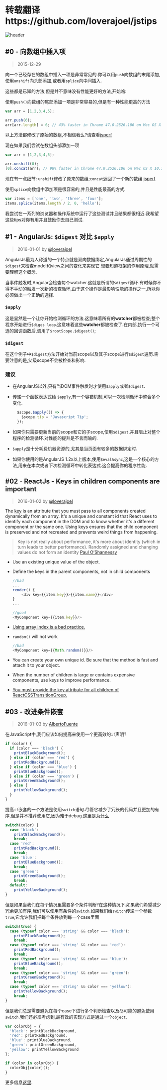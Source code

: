 # 转载翻译https://github.com/loverajoel/jstips 
![header](https://raw.githubusercontent.com/loverajoel/jstips/master/resources/jstips-header-blog.gif)
## #0 - 向数组中插入项
> 2015-12-29

向一个已经存在的数组中插入一项是非常常见的.你可以用`push`向数组的末尾添加,使用`unshift`向头部添加,或者用`splice`向中间插入.

这些都是已知的方法,但是并不意味没有性能更好的方法,开始咯:

使用`push()`向数组的尾部添加一项是非常容易的,但是有一种性能更高的方法

```javascript
var arr = [1,2,3,4,5];

arr.push(6);
arr[arr.length] = 6; // 43% faster in Chrome 47.0.2526.106 on Mac OS X 10.11.1
```
以上方法都修改了原始的数组,不相信我么?请查看[jsperf](http://jsperf.com/push-item-inside-an-array)

现在如果我们尝试在数组头部添加一项

```javascript
var arr = [1,2,3,4,5];

arr.unshift(0);
[0].concat(arr); // 98% faster in Chrome 47.0.2526.106 on Mac OS X 10.11.1
```
现在有一点细节: `unshift`修改了原来的数组;`concat`返回了一个新的数组.[jsperf](http://jsperf.com/unshift-item-inside-an-array)

使用`splice`向数组中添加项是很容易的,并且是性能最高的方式.

```javascript
var items = ['one', 'two', 'three', 'four'];
items.splice(items.length / 2, 0, 'hello');
```

我尝试在一系列的浏览器和操作系统中运行了这些测试并且结果都很相近.我希望这些tips对你有用并且鼓励你去自己测试.

## #1 - AngularJs: `$digest` 对比 `$apply`

> 2016-01-01  by [@loverajoel](https://twitter.com/loverajoel)

AngularJs最为人称道的一个特点就是双向数据绑定,AngularJs通过周期性的`$digest`来检查model和view之间的变化来实现它.想要知道框架的作用原理,就需要理解这个概念.

当事件触发时,Angular会检查每个watcher.这就是所谓的`$digest`循环.有时候你不得不手动的触发一次新的检查循环,由于这个操作是最影响性能的操作之一,所以你必须做出一个正确的选择.

### `$apply`

这是显然是一个让你开始检测循环的方法.这意味着所有的**watcher**都被检查;整个程序开始进行`$diges loop`.这意味着这些**watcher**都被检查了.在内部,执行一个可选的回调函数后,调用了`$rootScope.$digest()`;

### `$digest`

在这个例子中`$digest`方法开始对当前scope以及其子scope进行`$digest`遍历.需要注意的是,父级scope不会被检查和影响.

### 建议
- 在AngularJS以外,只有当DOM事件触发时才使用`$apply`或者`$digest`.
- 传递一个函数表达式给 `$apply`,有一个容错机制,可以一次检测循环中整合多个变化.

  ```javascript
    $scope.$apply(() => {
      $scope.tip = 'Javascript Tip';
    });
  ```

- 如果你只需要更新当前的scope和它的子scope,使用`$digest`,并且阻止对整个程序的检测循环.对性能的提升是不言而喻的.

- `$apply`是十分耗费机器资源的,尤其是当页面有较多的数据绑定时.
- 如果你使用的是AngularJS 1.2x以上版本,使用`$evalAsync`,这是一个核心的方法,用来在本次或者下次检测循环中转化表达式.这会提高你的程序性能.

## #02 - ReactJs - Keys in children components are important

> 2016-01-02  by [@loverajoel](https://twitter.com/loverajoel)


The [key](https://facebook.github.io/react/docs/multiple-components.html#dynamic-children) is an attribute that you must pass to all components created dynamically from an array. It's a unique and constant id that React uses to identify each component in the DOM and to know whether it's a different component or the same one. Using keys ensures that the child component is preserved and not recreated and prevents weird things from happening.

> Key is not really about performance, it's more about identity (which in turn leads to better performance). Randomly assigned and changing values do not form an identity [Paul O’Shannessy](https://github.com/facebook/react/issues/1342#issuecomment-39230939)

- Use an existing unique value of the object.
- Define the keys in the parent components, not in child components

	```javascript
	//bad
	...
	render() {
		<div key={{item.key}}>{{item.name}}</div>
	}
	...

	//good
	<MyComponent key={{item.key}}/>
	```
- [Using array index is a bad practice.](https://medium.com/@robinpokorny/index-as-a-key-is-an-anti-pattern-e0349aece318#.76co046o9)
- `random()` will not work

	```javascript
	//bad
	<MyComponent key={{Math.random()}}/>
	```

- You can create your own unique id. Be sure that the method is fast and attach it to your object.
- When the number of children is large or contains expensive components, use keys to improve performance.
- [You must provide the key attribute for all children of ReactCSSTransitionGroup.](http://docs.reactjs-china.com/react/docs/animation.html)

## #03 - 改进条件嵌套
> 2016-01-03 by [AlbertoFuente](https://github.com/AlbertoFuente)

在JavaScript中,我们应该如何提高来使用一个更高效的`if`声明?

```javascript
if (color) {
  if (color === 'black') {
    printBlackBackground();
  } else if (color === 'red') {
    printRedBackground();
  } else if (color === 'blue') {
    printBlueBackground();
  } else if (color === 'green') {
    printGreenBackground();
  } else {
    printYellowBackground();
  }
}
```

提高`if`嵌套的一个方法是使用`switch`语句.尽管它减少了冗长的代码并且更加的有序,但是并不推荐使用它,因为难于debug.这里是[为什么](https://toddmotto.com/deprecating-the-switch-statement-for-object-literals/)

```javascript
switch(color) {
  case 'black':
    printBlackBackground();
    break;
  case 'red':
    printRedBackground();
    break;
  case 'blue':
    printBlueBackground();
    break;
  case 'green':
    printGreenBackground();
    break;
  default:
    printYellowBackground();
}
```

但是如果当我们在每个情况里需要多个条件判断?在这种情况下.如果我们希望减少冗余更加有序,我们可以使用有条件的`switch`.如果我们给`switch`传递一个参数`true`,它允许我们把每个条件放到每一个case里面

```javascript
switch(true) {
  case (typeof color === 'string' && color === 'black'):
    printBlackBackground();
    break;
  case (typeof color === 'string' && color === 'red'):
    printRedBackground();
    break;
  case (typeof color === 'string' && color === 'blue'):
    printBlueBackground();
    break;
  case (typeof color === 'string' && color === 'green'):
    printGreenBackground();
    break;
  case (typeof color === 'string' && color === 'yellow'):
    printYellowBackground();
    break;
}
```

但是我们总是需要避免在每个case下进行多个判断检查以及尽可能的避免使用`switch`.我们还必须考虑到,最有效的实现方式是通过一个`object`.

```javascript
var colorObj = {
  'black': printBlackBackground,
  'red': printRedBackground,
  'blue': printBlueBackground,
  'green': printGreenBackground,
  'yellow': printYellowBackground
};

if (color in colorObj) {
  colorObj[color]();
}
```

更多信息[这里](http://www.nicoespeon.com/en/2015/01/oop-revisited-switch-in-js/).